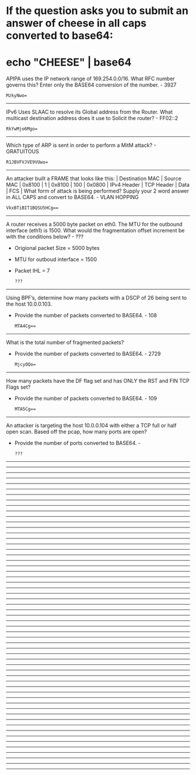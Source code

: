 # If the question asks you to submit an answer of cheese in all caps converted to base64:
# echo "CHEESE" | base64
APIPA uses the IP network range of 169.254.0.0/16. What RFC number governs this? Enter only the BASE64 conversion of the number. - 3927

    MzkyNwo=
___________________________________________________________________________________________________________
IPv6 Uses SLAAC to resolve its Global address from the Router. What multicast destination address does it use to Solicit the router? - FF02::2

    RkYwMjo6Mgo=
___________________________________________________________________________________________________________
Which type of ARP is sent in order to perform a MitM attack? - GRATUITOUS

    R1JBVFVJVE9VUwo=
___________________________________________________________________________________________________________
An attacker built a FRAME that looks like this: | Destination MAC | Source MAC | 0x8100 | 1 | 0x8100 | 100 | 0x0800 | IPv4 Header | TCP Header | Data | FCS | What form of attack is being performed? Supply your 2 word answer in ALL CAPS and convert to BASE64. - VLAN HOPPING

    VkxBTiBIT1BQSU5HCg==
___________________________________________________________________________________________________________
A router receives a 5000 byte packet on eth0. The MTU for the outbound interface (eth1) is 1500. What would the fragmentation offset increment be with the conditions below? - ???
- Origional packet Size = 5000 bytes 
- MTU for outboud interface = 1500 
- Packet IHL = 7

      ???
___________________________________________________________________________________________________________
Using BPF’s, determine how many packets with a DSCP of 26 being sent to the host 10.0.0.103.
- Provide the number of packets converted to BASE64. - 108

      MTA4Cg==
___________________________________________________________________________________________________________
What is the total number of fragmented packets?
- Provide the number of packets converted to BASE64. - 2729

      MjcyOQo=
___________________________________________________________________________________________________________
How many packets have the DF flag set and has ONLY the RST and FIN TCP Flags set?
- Provide the number of packets converted to BASE64. - 109

      MTA5Cg==
___________________________________________________________________________________________________________
An attacker is targeting the host 10.0.0.104 with either a TCP full or half open scan. Based off the pcap, how many ports are open?
- Provide the number of ports converted to BASE64. - 

      ???
___________________________________________________________________________________________________________



___________________________________________________________________________________________________________



___________________________________________________________________________________________________________



___________________________________________________________________________________________________________



___________________________________________________________________________________________________________



___________________________________________________________________________________________________________



___________________________________________________________________________________________________________



___________________________________________________________________________________________________________



___________________________________________________________________________________________________________



___________________________________________________________________________________________________________



___________________________________________________________________________________________________________



___________________________________________________________________________________________________________



___________________________________________________________________________________________________________



___________________________________________________________________________________________________________



___________________________________________________________________________________________________________



___________________________________________________________________________________________________________



___________________________________________________________________________________________________________



___________________________________________________________________________________________________________



___________________________________________________________________________________________________________



___________________________________________________________________________________________________________



___________________________________________________________________________________________________________



___________________________________________________________________________________________________________



___________________________________________________________________________________________________________



___________________________________________________________________________________________________________



___________________________________________________________________________________________________________



___________________________________________________________________________________________________________



___________________________________________________________________________________________________________



___________________________________________________________________________________________________________



___________________________________________________________________________________________________________



___________________________________________________________________________________________________________



___________________________________________________________________________________________________________



___________________________________________________________________________________________________________



___________________________________________________________________________________________________________



___________________________________________________________________________________________________________



___________________________________________________________________________________________________________



___________________________________________________________________________________________________________



___________________________________________________________________________________________________________



___________________________________________________________________________________________________________



___________________________________________________________________________________________________________



___________________________________________________________________________________________________________



___________________________________________________________________________________________________________



___________________________________________________________________________________________________________



___________________________________________________________________________________________________________



___________________________________________________________________________________________________________



___________________________________________________________________________________________________________



___________________________________________________________________________________________________________



___________________________________________________________________________________________________________



___________________________________________________________________________________________________________



___________________________________________________________________________________________________________



___________________________________________________________________________________________________________



___________________________________________________________________________________________________________



___________________________________________________________________________________________________________



___________________________________________________________________________________________________________



___________________________________________________________________________________________________________



___________________________________________________________________________________________________________



___________________________________________________________________________________________________________



___________________________________________________________________________________________________________
